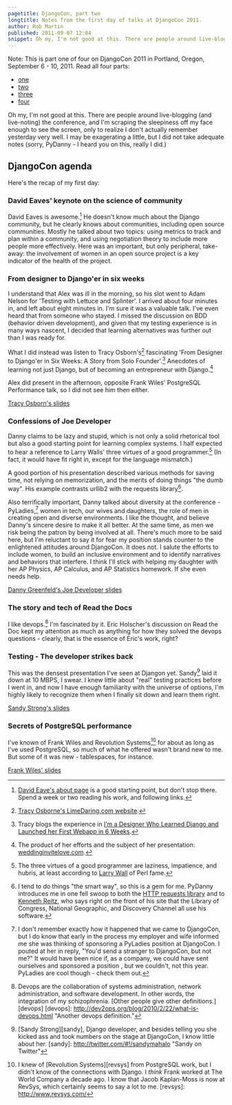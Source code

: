 ```yaml
---
pagetitle: DjangoCon, part two
longtitle: Notes from the first day of talks at DjangoCon 2011.
author: Rob Martin
published: 2011-09-07 12:04
snippet: Oh my, I'm not good at this. There are people around live-blogging (and live-noting) the conference, and I'm scraping the sleepiness off my face enough to see the screen, only to realize I don't actually remember yesterday very well. I may be exagerating a little, but I did not take adequate notes (sorry, PyDanny - I heard you on this, really I did.)
---
```


Note: This is part one of four on DjangoCon 2011 in Portland, Oregon, September 6 - 10, 2011. Read all four parts:

  * [one][djone]
  * [two][djtwo]
  * [three][djthree]
  * [four][djfour]

[djone]: /articles/djangocon-part-one
[djtwo]: /articles/djangocon-part-two
[djthree]: /articles/djangocon-part-three
[djfour]: /articles/djangocon-part-four

Oh my, I'm not good at this. There are people around live-blogging (and live-noting) the conference, and I'm scraping the sleepiness off my face enough to see the screen, only to realize I don't actually remember yesterday very well. I may be exagerating a little, but I did not take adequate notes (sorry, PyDanny - I heard you on this, really I did.)

## DjangoCon agenda

Here's the recap of my first day:

### David Eaves' keynote on the science of community

David Eaves is awesome.[^eaves] He doesn't know much about the Django community, but he clearly knows about communities, including open source communities. Mostly he talked about two topics: using metrics to track and plan within a community, and using negotiation theory to include more people more effectively. Here was an important, but only peripheral, take-away: the involvement of women in an open source project is a key indicator of the health of the project.

### From designer to Django'er in six weeks

I understand that Alex was ill in the morning, so his slot went to Adam Nelson for 'Testing with Lettuce and Splinter'. I arrived about four minutes in, and left about eight minutes in. I'm sure it was a valuable talk. I've even heard that from someone who stayed. I missed the discussion on BDD (behavior driven development), and given that my testing experience is in many ways nascent, I decided that learning alternatives was further out than I was ready for.

What I did instead was listen to Tracy Osborn's[^limedaring] fascinating 'From Designer to Django'er in Six Weeks: A Story from Solo Founder'.[^solo] Anecdotes of learning not just Django, but of becoming an entrepreneur with Django.[^invite]

Alex did present in the afternoon, opposite Frank Wiles' PostgreSQL Performance talk, so I did not see him then either.

[Tracy Osborn's slides](http://www.slideshare.net/limedaring/from-designer-to-djangoer-in-six-weeks-a-story-from-solo-founder)

### Confessions of Joe Developer

Danny claims to be lazy and stupid, which is not only a solid rhetorical tool but also a good starting point for learning complex systems. I half expected to hear a reference to Larry Walls' three virtues of a good programmer.[^virtues] (In fact, it would have fit right in, except for the language mismatch.)

A good portion of his presentation described various methods for saving time, not relying on memorization, and the merits of doing things "the dumb way". His example contrasts urllib2 with the requests library[^requests].

Also terrifically important, Danny talked about diversity at the conference - PyLadies,[^pyladies] women in tech, our wives and daughters, the role of men in creating open and diverse environments. I like the thought, and believe Danny's sincere desire to make it all better. At the same time, as men we risk being the patron by being involved at all. There's much more to be said here, but I'm reluctant to say it for fear my position stands counter to the enlightened attitudes around DjangoCon. It does not. I salute the efforts to include women, to build an inclusive environment and to identify narratives and behaviors that interfere. I think I'll stick with helping my daughter with her AP Physics, AP Calculus, and AP Statistics homework. If she even needs help.

[Danny Greenfeld's Joe Developer slides](http://www.slideshare.net/pydanny/confessions-of-a-joe-developer)

### The story and tech of Read the Docs

I like devops.[^devops] I'm fascinated by it. Eric Holscher's discussion on Read the Doc kept my attention as much as anything for how they solved the devops questions - clearly, that is the essence of Eric's work, right?

### Testing - The developer strikes back

This was the densest presentation I've seen at Djangon yet. Sandy[^sandy] laid it down at 10 MBPS, I swear. I knew little about "real" testing practices before I went in, and now I have enough familiarity with the universe of options, I'm highly likely to recognize them when I finally sit down and learn them right.

[Sandy Strong's slides](https://docs.google.com/present/view?id=0AVthC0Z3iw8DZGRrdnFzeGdfN2c5bWJ6d2Y1)

### Secrets of PostgreSQL performance

I've known of Frank Wiles and Revolution Systems[^revsys] for about as long as I've used PostgreSQL, so much of what he offered wasn't brand new to me. But some of it was new - tablespaces, for instance.

[Frank Wiles' slides](http://media.revsys.com/talks/djangocon/2011/secrets-of-postgresql-performance.pdf)

[^eaves]: [David Eave's about page][eaves] is a good starting point, but don't stop there. Spend a week or two reading his work, and following links.

[eaves]: http://eaves.ca

[^virtues]: The three virtues of a good programmer are laziness, impatience, and hubris, at least according to [Larry Wall][virtues] of Perl fame.

[virtues]: http://en.wikipedia.org/wiki/Larry_Wall "Wikipedia's Larry Wall page."

[^limedaring]: [Tracy Osborne's LimeDaring.com website][limedaring].

[limedaring]: http://www.limedaring.com/

[^solo]: Tracy blogs the experience in [I’m a Designer Who Learned Django and Launched her First Webapp in 6 Weeks][solo].

[solo]: http://www.limedaring.com/im-a-designer-who-learned-django-and-launched-her-first-webapp-in-6-weeks/ "Tracy's blog post about launching a Django site in 6 weeks."

[^invite]: The product of her efforts and the subject of her presentation: [weddinginvitelove.com][invite].

[invite]: http://www.weddinginvitelove.com/ "Tracy Osborne's Django site extraordinary"

[^requests]: I tend to do things "the smart way", so this is a gem for me. PyDanny introduces me in one fell swoop to both the [HTTP requests library][requests] and to [Kenneth Reitz][reitz], who says right on the front of his site that the Library of Congress, National Geographic, and Discovery Channel all use his software.

[reitz]: http://kennethreitz.com/ "Kenneth Reitz's website"

[requests]: http://pypi.python.org/pypi/requests "Python HTTP for humans"

[^pyladies]: I don't remember exactly how it happened that we came to DjangoCon, but I do know that early in the process my employer and wife informed me she was thinking of sponsoring a PyLadies position at DjangoCon. I pouted at her in reply, "You'd send a stranger to DjangoCon, but not me?" It would have been nice if, as a company, we could have sent ourselves and sponsored a position , but we couldn't, not this year. PyLadies are cool though - check them out.

[pyladies]: http://pyladies.com/ "PyLadies"

[^devops]: Devops are the collaboration of systems administration, network administration, and software development. In other words, the integration of my schizophrenia. [Other people give other definitions.][devops]
[devops]: http://dev2ops.org/blog/2010/2/22/what-is-devops.html "Another devops definition."

[^sandy]: [Sandy Strong][sandy], Django developer, and besides telling you she kicked ass and took numbers on the stage at DjangoCon, I know little about her.
[sandy]: http://twitter.com/#!/sandymahalo "Sandy on Twitter"

[^revsys]: I knew of [Revolution Systems][revsys] from PostgreSQL work, but I didn't know of the connections with Django. I *think* Frank worked at The World Company a decade ago. I know that Jacob Kaplan-Moss is now at RevSys, which certainly seems to say a lot to me.
[revsys]: http://www.revsys.com/
